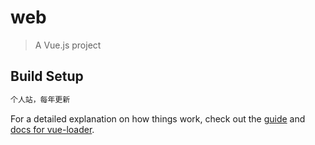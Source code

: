 # web

> A Vue.js project

## Build Setup

``` bash
个人站，每年更新
```

For a detailed explanation on how things work, check out the [guide](http://vuejs-templates.github.io/webpack/) and [docs for vue-loader](http://vuejs.github.io/vue-loader).
